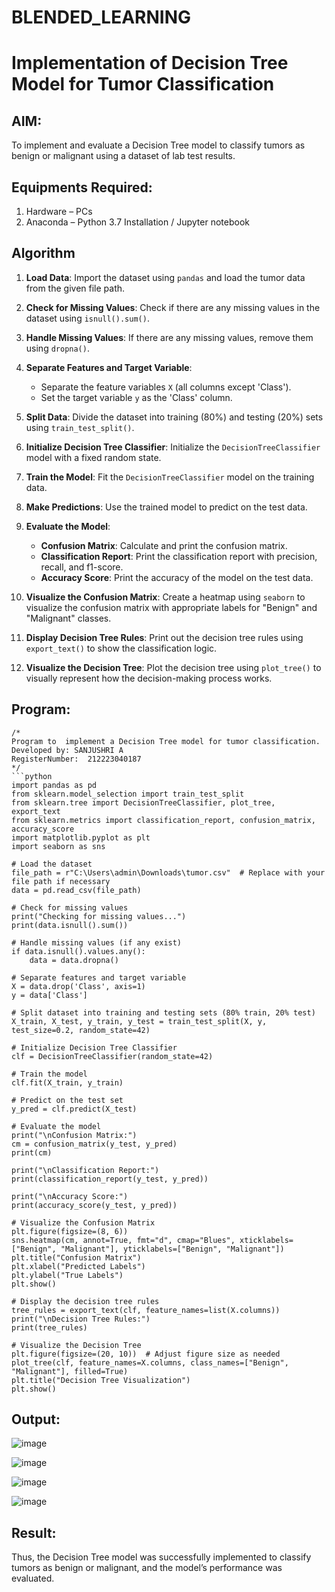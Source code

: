 # BLENDED_LEARNING
# Implementation of Decision Tree Model for Tumor Classification

## AIM:
To implement and evaluate a Decision Tree model to classify tumors as benign or malignant using a dataset of lab test results.

## Equipments Required:
1. Hardware – PCs
2. Anaconda – Python 3.7 Installation / Jupyter notebook

## Algorithm
1. **Load Data**: Import the dataset using `pandas` and load the tumor data from the given file path.

2. **Check for Missing Values**: Check if there are any missing values in the dataset using `isnull().sum()`.

3. **Handle Missing Values**: If there are any missing values, remove them using `dropna()`.

4. **Separate Features and Target Variable**: 
   - Separate the feature variables `X` (all columns except 'Class').
   - Set the target variable `y` as the 'Class' column.

5. **Split Data**: Divide the dataset into training (80%) and testing (20%) sets using `train_test_split()`.

6. **Initialize Decision Tree Classifier**: Initialize the `DecisionTreeClassifier` model with a fixed random state.

7. **Train the Model**: Fit the `DecisionTreeClassifier` model on the training data.

8. **Make Predictions**: Use the trained model to predict on the test data.

9. **Evaluate the Model**: 
   - **Confusion Matrix**: Calculate and print the confusion matrix.
   - **Classification Report**: Print the classification report with precision, recall, and f1-score.
   - **Accuracy Score**: Print the accuracy of the model on the test data.

10. **Visualize the Confusion Matrix**: Create a heatmap using `seaborn` to visualize the confusion matrix with appropriate labels for "Benign" and "Malignant" classes.

11. **Display Decision Tree Rules**: Print out the decision tree rules using `export_text()` to show the classification logic.

12. **Visualize the Decision Tree**: Plot the decision tree using `plot_tree()` to visually represent how the decision-making process works.
 

## Program:
```
/*
Program to  implement a Decision Tree model for tumor classification.
Developed by: SANJUSHRI A
RegisterNumber:  212223040187
*/
```python
import pandas as pd
from sklearn.model_selection import train_test_split
from sklearn.tree import DecisionTreeClassifier, plot_tree, export_text
from sklearn.metrics import classification_report, confusion_matrix, accuracy_score
import matplotlib.pyplot as plt
import seaborn as sns

# Load the dataset
file_path = r"C:\Users\admin\Downloads\tumor.csv"  # Replace with your file path if necessary
data = pd.read_csv(file_path)

# Check for missing values
print("Checking for missing values...")
print(data.isnull().sum())

# Handle missing values (if any exist)
if data.isnull().values.any():
    data = data.dropna()

# Separate features and target variable
X = data.drop('Class', axis=1)
y = data['Class']

# Split dataset into training and testing sets (80% train, 20% test)
X_train, X_test, y_train, y_test = train_test_split(X, y, test_size=0.2, random_state=42)

# Initialize Decision Tree Classifier
clf = DecisionTreeClassifier(random_state=42)

# Train the model
clf.fit(X_train, y_train)

# Predict on the test set
y_pred = clf.predict(X_test)

# Evaluate the model
print("\nConfusion Matrix:")
cm = confusion_matrix(y_test, y_pred)
print(cm)

print("\nClassification Report:")
print(classification_report(y_test, y_pred))

print("\nAccuracy Score:")
print(accuracy_score(y_test, y_pred))

# Visualize the Confusion Matrix
plt.figure(figsize=(8, 6))
sns.heatmap(cm, annot=True, fmt="d", cmap="Blues", xticklabels=["Benign", "Malignant"], yticklabels=["Benign", "Malignant"])
plt.title("Confusion Matrix")
plt.xlabel("Predicted Labels")
plt.ylabel("True Labels")
plt.show()

# Display the decision tree rules
tree_rules = export_text(clf, feature_names=list(X.columns))
print("\nDecision Tree Rules:")
print(tree_rules)

# Visualize the Decision Tree
plt.figure(figsize=(20, 10))  # Adjust figure size as needed
plot_tree(clf, feature_names=X.columns, class_names=["Benign", "Malignant"], filled=True)
plt.title("Decision Tree Visualization")
plt.show()
```


## Output:

![image](https://github.com/user-attachments/assets/fe1ae58b-adda-4852-8687-a719c02b269c)


![image](https://github.com/user-attachments/assets/b5f70b4b-4551-462d-a486-d9434d25257e)

![image](https://github.com/user-attachments/assets/05d084b9-0835-4766-816d-432a9217fdb5)

![image](https://github.com/user-attachments/assets/d1dca6b3-62bc-4a0e-bbb4-3aa8a9f5ae2c)





## Result:
Thus, the Decision Tree model was successfully implemented to classify tumors as benign or malignant, and the model’s performance was evaluated.
